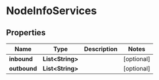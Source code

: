 
# NodeInfoServices

## Properties
Name | Type | Description | Notes
------------ | ------------- | ------------- | -------------
**inbound** | **List&lt;String&gt;** |  |  [optional]
**outbound** | **List&lt;String&gt;** |  |  [optional]



